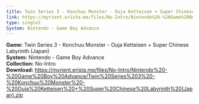 ```yaml
---
title: Twin Series 3 - Konchuu Monster - Ouja Ketteisen + Super Chinese Labyrinth (Japan)
link: https://myrient.erista.me/files/No-Intro/Nintendo%20-%20Game%20Boy%20Advance/Twin%20Series%203%20-%20Konchuu%20Monster%20-%20Ouja%20Ketteisen%20+%20Super%20Chinese%20Labyrinth%20(Japan).zip
type: single1
System: Nintendo - Game Boy Advance
---
```

<b>Game:</b> Twin Series 3 - Konchuu Monster - Ouja Ketteisen + Super Chinese Labyrinth (Japan)<br>
<b>System:</b> Nintendo - Game Boy Advance<br>
<b>Collection:</b> No-Intro<br>
<b>Download:</b> https://myrient.erista.me/files/No-Intro/Nintendo%20-%20Game%20Boy%20Advance/Twin%20Series%203%20-%20Konchuu%20Monster%20-%20Ouja%20Ketteisen%20+%20Super%20Chinese%20Labyrinth%20(Japan).zip